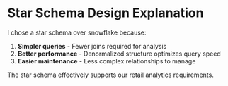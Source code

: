 # Star Schema Design Explanation

I chose a star schema over snowflake because:
1. **Simpler queries** - Fewer joins required for analysis
2. **Better performance** - Denormalized structure optimizes query speed
3. **Easier maintenance** - Less complex relationships to manage

The star schema effectively supports our retail analytics requirements.